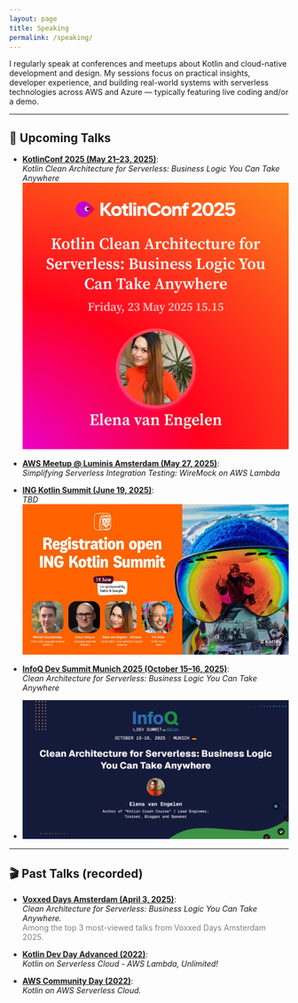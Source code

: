 ```yaml
---
layout: page
title: Speaking
permalink: /speaking/
---
```


I regularly speak at conferences and meetups about Kotlin and cloud-native development and design. My sessions focus on practical insights, developer experience, and building real-world systems with serverless technologies across AWS and Azure — typically featuring live coding and/or a demo.

---

## 🎤 Upcoming Talks

- [**KotlinConf 2025 (May 21–23, 2025)**](https://kotlinconf.com/speakers/2b9e0a69-6f25-4704-b819-bdbca519752f/):  
  *Kotlin Clean Architecture for Serverless: Business Logic You Can Take Anywhere*  
  ![KotlinConf 2025](/assets/images/MeKotlinConfOfficial.jpeg)

- [**AWS Meetup @ Luminis Amsterdam (May 27, 2025)**](https://www.meetup.com/awsugnl/events/306912455/):  
  *Simplifying Serverless Integration Testing: WireMock on AWS Lambda*

- [**ING Kotlin Summit (June 19, 2025)**](https://events.xebia.com/joint-event-ing-kotlin-summit-19-june-202?ref=Xebia):  
  *TBD*  
  ![ING Kotlin Summit 2025](/assets/images/ing-kotlin-summit.jpeg)

- [**InfoQ Dev Summit Munich 2025 (October 15–16, 2025)**](https://devsummit.infoq.com/presentation/munich2025/clean-architecture-serverless-business-logic-you-can-take-anywhere):  
  *Clean Architecture for Serverless: Business Logic You Can Take Anywhere*
- ![InfoQ Dev Summit](/assets/images/InfoQDev.png)

---

## 🎬 Past Talks (recorded)

- [**Voxxed Days Amsterdam (April 3, 2025)**](https://www.youtube.com/watch?v=wz0GQbkrr1Q):  
  *Clean Architecture for Serverless: Business Logic You Can Take Anywhere.*  
  <span style="color:gray">Among the top 3 most-viewed talks from Voxxed Days Amsterdam 2025.</span>

- [**Kotlin Dev Day Advanced (2022)**](https://kotlindevday.com/videos/kotlin-on-serverless-cloud-aws-lambda-unlimited-elena-van-engelen-maslova/):  
  *Kotlin on Serverless Cloud - AWS Lambda, Unlimited!*

- [**AWS Community Day (2022)**](https://www.youtube.com/watch?v=GvAyaJZzQ5M):  
  *Kotlin on AWS Serverless Cloud.*
